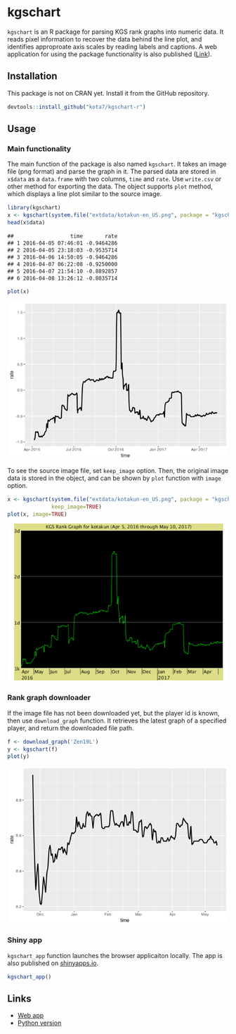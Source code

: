 kgschart
================

`kgschart` is an R package for parsing KGS rank graphs into numeric data. It reads pixel information to recover the data behind the line plot, and identifies approproate axis scales by reading labels and captions. A web application for using the package functionality is also published ([Link](https://kota.shinyapps.io/kgschart-app/)).

Installation
------------

This package is not on CRAN yet. Install it from the GitHub repository.

``` r
devtools::install_github("kota7/kgschart-r")
```

Usage
-----

### Main functionality

The main function of the package is also named `kgschart`. It takes an image file (png format) and parse the graph in it. The parsed data are stored in `x$data` as a `data.frame` with two columns, `time` and `rate`. Use `write.csv` or other method for exporting the data. The object supports `plot` method, which displays a line plot similar to the source image.

``` r
library(kgschart)
x <- kgschart(system.file("extdata/kotakun-en_US.png", package = "kgschart"))
head(x$data)
```

    ##                  time       rate
    ## 1 2016-04-05 07:46:01 -0.9464286
    ## 2 2016-04-05 23:18:03 -0.9535714
    ## 3 2016-04-06 14:50:05 -0.9464286
    ## 4 2016-04-07 06:22:08 -0.9250000
    ## 5 2016-04-07 21:54:10 -0.8892857
    ## 6 2016-04-08 13:26:12 -0.8035714

``` r
plot(x)
```

![](index_files/figure-markdown_github/unnamed-chunk-1-1.png)

To see the source image file, set `keep_image` option. Then, the original image data is stored in the object, and can be shown by `plot` function with `image` option.

``` r
x <- kgschart(system.file("extdata/kotakun-en_US.png", package = "kgschart"),
              keep_image=TRUE)
plot(x, image=TRUE)
```

![](index_files/figure-markdown_github/unnamed-chunk-2-1.png)

### Rank graph downloader

If the image file has not been downloaded yet, but the player id is known, then use `download_graph` function. It retrieves the latest graph of a specified player, and return the downloaded file path.

``` r
f <- download_graph('Zen19L')
y <- kgschart(f)
plot(y)
```

![](index_files/figure-markdown_github/unnamed-chunk-3-1.png)

### Shiny app

`kgschart_app` function launches the browser applicaiton locally. The app is also published on [shinyapps.io](https://kota.shinyapps.io/kgschart-app/).

``` r
kgschart_app()
```

Links
-----

-   [Web app](https://kota.shinyapps.io/kgschart-app/)
-   [Python version](https://github.com/kota7/kgschart)
